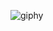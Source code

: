 ![giphy](https://github.com/jared6600cc/jared6600cc/assets/135299193/6317f71a-3ddb-492e-8f93-3bff1d165f61)
